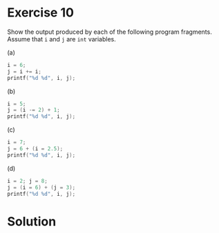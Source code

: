 # Exercise 10

Show the output produced by each of the following program fragments. Assume that `i` and `j` are `int` variables.

(a)

```c
i = 6;
j = i += i;
printf("%d %d", i, j);
```

(b)

```c
i = 5;
j = (i -= 2) + 1;
printf("%d %d", i, j);
```

(c)

```c
i = 7;
j = 6 + (i = 2.5);
printf("%d %d", i, j);
```

(d)

```c
i = 2; j = 8;
j = (i = 6) + (j = 3);
printf("%d %d", i, j);
```

# Solution

